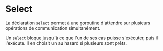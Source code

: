 # Select

La déclaration `select` permet à une goroutine d'attendre sur plusieurs opérations de communication simultanément.

Un `select` bloque jusqu'à ce que l'un de ses cas puisse s'exécuter, puis il l'exécute. Il en choisit un au hasard si plusieurs sont prêts.
